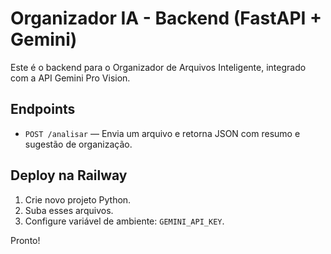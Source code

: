 # Organizador IA - Backend (FastAPI + Gemini)

Este é o backend para o Organizador de Arquivos Inteligente, integrado com a API Gemini Pro Vision.

## Endpoints

- `POST /analisar` — Envia um arquivo e retorna JSON com resumo e sugestão de organização.

## Deploy na Railway

1. Crie novo projeto Python.
2. Suba esses arquivos.
3. Configure variável de ambiente: `GEMINI_API_KEY`.

Pronto!
